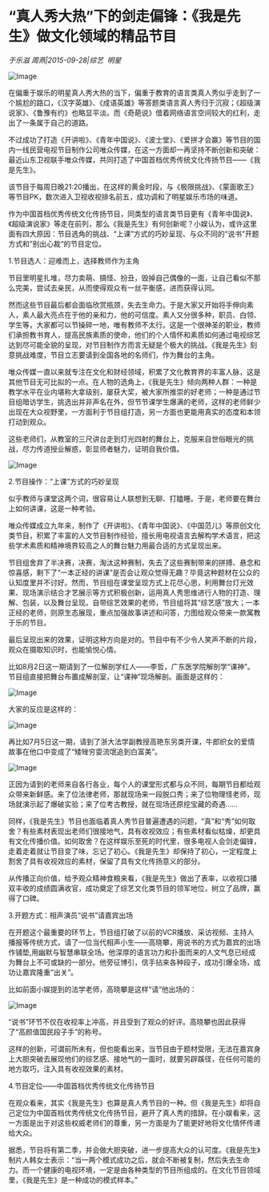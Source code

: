 # “真人秀大热”下的剑走偏锋：《我是先生》做文化领域的精品节目

*于乐滋 周燕|2015-09-28|综艺 
                                                明星*

![Image](http://static.ylzbl.com/uploads/ueditor/php/upload/image/20171028/1509170788345415.jpeg)

在偏重于娱乐的明星真人秀大热的当下，偏重于教育的语言类真人秀似乎走到了一个尴尬的路口，《汉字英雄》、《成语英雄》等答题类语言真人秀归于沉寂；《超级演说家》、《鲁豫有约》也略显平淡。而《奇葩说》借着网络语言空间较大的红利，走出了一条属于自己的道路。

不过成功了打造《开讲啦》、《青年中国说》、《波士堂》、《爱拼才会赢》等节目的国内一线民营电视节目制作公司唯众传媒，在这一方面却一再坚持不断创新和突破：最近山东卫视联手唯众传媒，共同打造了中国首档优秀传统文化传扬节目——《我是先生》。

该节目于每周日晚21:20播出，在这样的黄金时段，与《极限挑战》、《蒙面歌王》等节目PK，数次进入卫视收视排名前五，成功调和了明星娱乐市场的味道。

作为中国首档优秀传统文化传扬节目，同类型的语言类节目更有《青年中国说》、《超级演说家》等走在前列，那么《我是先生》有何创新呢？小娱认为，或许这里面有四大原因：节目选角的挑战、“上课”方式的巧妙呈现、与众不同的“说书”开题方式和”别出心裁“的节目定位。

1.节目选人：迎难而上，选择教师作为主角

节目里明星扎堆，尽力卖萌、搞怪、扮丑，毁掉自己偶像的一面，让自己看似不那么完美，尝试去亲民，从而使得观众有一丝平衡感，进而获得认同。

然而这些节目最后都会面临欣赏瓶颈，失去生命力。于是大家又开始将手伸向素人，素人最大亮点在于他的亲和力，他的可信度。素人又分很多种，职员、白领、学生等，大家都可以节操碎一地，唯有教师不太行。这是一个很神圣的职业，教师们承担教书育人，提高民族素质的使命，他们的个人情怀和素质如何通过电视综艺达到尽可能全貌的呈现，对节目制作方而言无疑是个极大的挑战。《我是先生》刻意挑战难度，节目立志要请到全国各地的名师们，作为舞台的主角。

唯众传媒一直以来就专注在文化和财经领域，积累了文化教育界的丰富人脉，这是其他节目无可比拟的一点。在人物的选角上，《我是先生》倾向两种人群：一种是教学水平在业内堪称大拿级别，屡获大奖，被大家所推崇的好老师；一种是通过节目组暗访学生，挑选出并非声名在外，但节节课学生爆满的老师，这样的老师鲜少出现在大众视野里，一方面利于节目组打造，另一方面也更能用真实的态度和本领打动到观众。

这些老师们，从教室的三尺讲台走到灯光四射的舞台上，克服来自世俗眼光的挑战，尽力传道授业解惑，彰显师者魅力，证明自我价值。

![Image](http://static.ylzbl.com/uploads/ueditor/php/upload/image/20171028/1509170809500179.jpeg)

2.节目操作：“上课”方式的巧妙呈现

似乎教师与课堂这两个词，很容易让人联想到无聊、打瞌睡。于是，老师要在舞台上如何讲课，这是一种考验。

唯众传媒成立九年来，制作了《开讲啦》、《青年中国说》、《中国范儿》等原创文化类节目，积累了丰富的人文节目制作经验，擅长用电视语言去解构学术语言，把这些学术素质和精神境界较高之人的舞台魅力用最合适的方式呈现出来。

节目组舍弃了半决赛，决赛，淘汰这种赛制，失去了这些赛制带来的拼搏、悬念和惊喜感，剩下了“一本正经的讲课”是否会让观众觉得无趣？毕竟这种题材在公众的认知度里并不讨好。然而，节目组在课堂呈现方式上花尽心思，利用舞台灯光效果、现场演示结合才艺展示等方式积极创新，运用真人秀思维进行人物的打造、理解、包装，以及舞台呈现。自带综艺效果的老师，节目组将其“综艺感”放大；一本正经的老师，则原生态展现，重点加强故事讲述和问答，力图给观众带来一款寓教于乐的节目。

最后呈现出来的效果，证明这种方向是对的。节目中有不少令人笑声不断的片段，观众在摄取知识时，也能愉悦心情。

比如8月2日这一期请到了一位解剖学红人——李哲，广东医学院解剖学“课神”。节目组直接把舞台布置成解剖室，让“课神”现场解剖。画面是这样的：

![Image](http://si1.go2yd.com/get-image/0Hbzq9ZqAXg)

大家的反应是这样的：

![Image](http://si1.go2yd.com/get-image/0Hbzq8CDV4q)

再比如7月5日这一期，请到了浙大法学副教授高艳东另类开课，牛郎织女的爱情故事在他口中变成了“矮矬穷耍流氓追到白富美”。

![Image](http://si1.go2yd.com/get-image/0Hbzq7SnQ36)

正因为请到的老师来自各行各业，每个人的课堂形式都与众不同，每期节目都给观众带来新鲜感。来了位法律老师，那就现场来一段脱口秀；来了位物理怪老师，现场就演示起了爆破实验；来了位考古教授，就在现场还原挖宝藏的奇遇……

同样，《我是先生》节目也面临着真人秀节目普遍遭遇的问题，“真”和“秀”如何取舍？有些素材表现出老师们很接地气，具有收视效应；有些素材看似枯燥，却更具有文化传播价值。如何取舍？在这样娱乐至死的时代里，很多电视人会剑走偏锋，走着走着就让节目变了味，忘记了初心。《我是先生》却保持了初心，一定程度上割舍了具有收视效应的素材，保留了具有文化传扬意义的部分。

从传播正向价值，给予观众精神食粮来看，《我是先生》做出了表率，以收视口播双丰收的成绩圆满收官，成功奠定了综艺文化类节目的领军地位，树立了品牌，赢得了口碑。

3.开题方式：相声演员“说书”请嘉宾出场

在开题这个最重要的环节上，节目组打破了以前的VCR播放、采访视频、主持人播报等传统方式，请了一位当代相声小生——高晓攀，用说书的方式为嘉宾的出场作铺垫,用幽默与智慧串联全场。他深厚的语言功力和扑面而来的人文气息已经成为舞台上不可或缺的一部分。他旁征博引，信手拈来各种段子，成功引爆全场，成功让嘉宾隆重“出关”。

比如前面小娱提到的法学老师，高晓攀是这样“请”他出场的：

![Image](http://static.ylzbl.com/uploads/ueditor/php/upload/image/20171028/1509171145588519.jpeg)

“说书”环节不仅在收视率上冲高，并且受到了观众的好评。高晓攀也因此获得了“高颜值国民段子手”的称号。

这样的创新，可谓前所未有，但也能看出来，当节目由于题材受限，无法在嘉宾身上大胆突破去展现他们的综艺感、接地气的一面时，就要另辟蹊径，在任何可能的地方取巧，注入具有收视效果的素材。

4.节目定位——中国首档优秀传统文化传扬节目

在观众看来，其实《我是先生》也算是真人秀节目的一种。但《我是先生》却将自己定位为中国首档优秀传统文化传扬节目，避开了真人秀的措辞。在小娱看来，这一方面是出于对这些权威老师们的尊重，另一方面是为了能更好地将文化情怀传递给大众。

据悉，节目将有第二季，并会做大胆突破，进一步提高大众的认可度。《我是先生》制片人韩女士表示：“当一两个模式成功之后，就会不断被复制，然后失去生命力。而一个健康的电视环境，一定是由各种类型的节目所组成的。在文化节目领域里，《我是先生》是一种成功的模式样本。”

